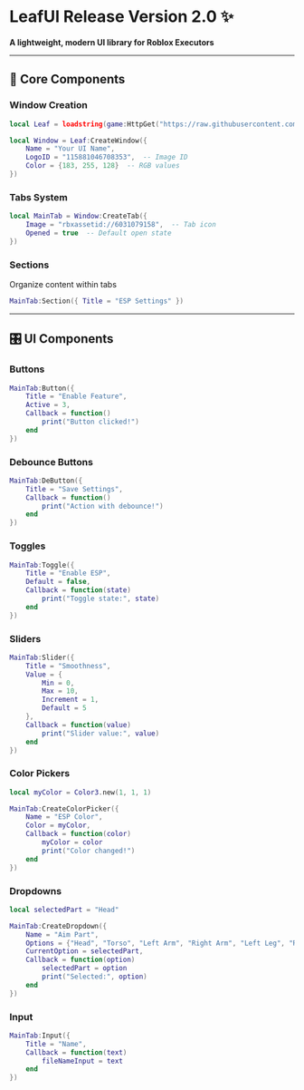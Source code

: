 # LeafUI Release Version 2.0 ✨  
**A lightweight, modern UI library for Roblox Executors**  

---

## 🌿 Core Components  

### **Window Creation**  
```lua
local Leaf = loadstring(game:HttpGet("https://raw.githubusercontent.com/Replicade7/LeafUI/refs/heads/main/main.lua"))()

local Window = Leaf:CreateWindow({
    Name = "Your UI Name",
    LogoID = "115881046708353",  -- Image ID
    Color = {183, 255, 128}  -- RGB values
})
```

### **Tabs System**  
```lua
local MainTab = Window:CreateTab({
    Image = "rbxassetid://6031079158",  -- Tab icon
    Opened = true  -- Default open state
})
```

### **Sections**  
Organize content within tabs  
```lua
MainTab:Section({ Title = "ESP Settings" })
```

---

## 🎛 UI Components  

### **Buttons**  
```lua
MainTab:Button({
    Title = "Enable Feature",
    Active = 3,
    Callback = function()
        print("Button clicked!")
    end
})
```

### **Debounce Buttons**  
```lua
MainTab:DeButton({
    Title = "Save Settings",
    Callback = function()
        print("Action with debounce!")
    end
})
```

### **Toggles**  
```lua
MainTab:Toggle({
    Title = "Enable ESP",
    Default = false,
    Callback = function(state)
        print("Toggle state:", state)
    end
})
```

### **Sliders**  
```lua
MainTab:Slider({
    Title = "Smoothness",
    Value = {
        Min = 0,
        Max = 10,
        Increment = 1,
        Default = 5
    },
    Callback = function(value)
        print("Slider value:", value)
    end
})
```

### **Color Pickers**  
```lua
local myColor = Color3.new(1, 1, 1)

MainTab:CreateColorPicker({
    Name = "ESP Color",
    Color = myColor,
    Callback = function(color)
        myColor = color
        print("Color changed!")
    end
})
```

### **Dropdowns**  
```lua
local selectedPart = "Head"

MainTab:CreateDropdown({
    Name = "Aim Part",
    Options = {"Head", "Torso", "Left Arm", "Right Arm", "Left Leg", "Right Leg"},
    CurrentOption = selectedPart,
    Callback = function(option)
        selectedPart = option
        print("Selected:", option)
    end
})
```

### **Input**  
```lua
MainTab:Input({
    Title = "Name",
    Callback = function(text)
        fileNameInput = text
    end
})
```
